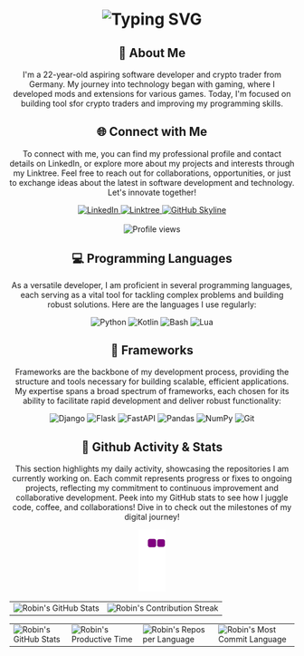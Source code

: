 <div align="center">
    <h1><img src="https://readme-typing-svg.herokuapp.com?font=Jetbrains+mono&size=40&duration=3000&color=33FF33&center=true&vCenter=true&width=435&lines=Hey..+I'm+Robin;This+is..;..my+Github..;" alt="Typing SVG"/></h1>
</div>

<div align="center">
    <h2>🚀 About Me</h2>
<!--     <p><img src="termina-gh.gif" alt="Terminal GH GIF" /></p> -->
    <p>I'm a 22-year-old aspiring software developer and crypto trader from Germany. My journey into technology began with gaming, where I developed mods and extensions for various games. Today, I'm focused on building tool sfor crypto traders and improving my programming skills.</p>
</div>

<div align="center">
<h2 align="center" class="section-heading">🌐 Connect with Me</h2>
<p> To connect with me, you can find my professional profile and contact details on LinkedIn, or explore more about my projects and interests through my Linktree. Feel free to reach out for collaborations, opportunities, or just to exchange ideas about the latest in software development and technology. Let's innovate together!</p>
<div align="center">
  <a href="https://de.linkedin.com/in/bohrer-robin">
    <img src="https://img.shields.io/badge/accursedgalaxy-0077B5?style=for-the-badge&logo=linkedin&logoColor=white" alt="LinkedIn"/>
  </a>
  <a href="https://linktr.ee/accursedgalaxy">
    <img src="https://img.shields.io/badge/Linktree-39E09B?style=for-the-badge&logo=Linktree&logoColor=white" alt="Linktree"/>
  </a>
<a href="https://github.com/accursedgalaxy" target="_blank">
    <img src="https://img.shields.io/badge/View%20on%20GitHub-%230077B5.svg?&style=for-the-badge&logo=github&logoColor=white" alt="GitHub Skyline"/>
</a>
<br></br>
<img src="https://komarev.com/ghpvc/?username=accursedgalaxy&style=for-the-badge" alt="Profile views" />
</div>

<h2 align="center" class="section-heading">💻 Programming Languages</h2>
<p>As a versatile developer, I am proficient in several programming languages, each serving as a vital tool for tackling complex problems and building robust solutions. Here are the languages I use regularly:</p>
<div align="center">
  <img src="https://img.shields.io/badge/Python-3776AB?style=for-the-badge&logo=python&logoColor=white" alt="Python"/>
  <img src="https://img.shields.io/badge/Kotlin-0095D5?style=for-the-badge&logo=kotlin&logoColor=white" alt="Kotlin"/>
  <img src="https://img.shields.io/badge/Bash-4EAA25?style=for-the-badge&logo=gnu-bash&logoColor=white" alt="Bash"/>
  <img src="https://img.shields.io/badge/Lua-2C2D72?style=for-the-badge&logo=lua&logoColor=white" alt="Lua"/>
</div>


<h2 align="center" class="section-heading">🔧 Frameworks</h2>
<p>Frameworks are the backbone of my development process, providing the structure and tools necessary for building scalable, efficient applications. My expertise spans a broad spectrum of frameworks, each chosen for its ability to facilitate rapid development and deliver robust functionality:</p>
<div align="center">
  <img src="https://img.shields.io/badge/Django-092E20?style=for-the-badge&logo=django&logoColor=green" alt="Django"/>
  <img src="https://img.shields.io/badge/Flask-000000?style=for-the-badge&logo=flask&logoColor=white" alt="Flask"/>
  <img src="https://img.shields.io/badge/FastAPI-009688?style=for-the-badge&logo=fastapi&logoColor=white" alt="FastAPI"/>
  <img src="https://img.shields.io/badge/Pandas-150458?style=for-the-badge&logo=pandas&logoColor=white" alt="Pandas"/>
  <img src="https://img.shields.io/badge/NumPy-013243?style=for-the-badge&logo=numpy&logoColor=white" alt="NumPy"/>
  <img src="https://img.shields.io/badge/Git-F05032?style=for-the-badge&logo=git&logoColor=white" alt="Git"/>
</div>


<div align="center">
  <h2>🚀 Github Activity & Stats</h2>
  <p>This section highlights my daily activity, showcasing the repositories I am currently working on. Each commit represents progress or fixes to ongoing projects, reflecting my commitment to continuous improvement and collaborative development. Peek into my GitHub stats to see how I juggle code, coffee, and collaborations! Dive in to check out the milestones of my digital journey!</p>
  
  ![snake gif](https://github.com/accursedgalaxy/accursedgalaxy/blob/output/github-contribution-grid-snake.gif)


  <table align="center" width="100%" height="100%">
    <tr>
       <td><img style="border: none;" src="https://github-profile-summary-cards.vercel.app/api/cards/profile-details?username=accursedgalaxy&theme=github_dark" alt="Robin's GitHub Stats"/></td>   
       <td><img style="border: none;" src="https://github-readme-streak-stats.herokuapp.com/?user=accursedgalaxy&theme=merko" alt="Robin's Contribution Streak"/></td>
    </tr>
  </table>

  <table align="center" width="100%" height="100%">
    <tr>
        <td><img style="border: none;" src="https://github-profile-summary-cards.vercel.app/api/cards/stats?username=accursedgalaxy&theme=github_dark" alt="Robin's GitHub Stats"/></td>
        <td><img style="border: none;" src="https://github-profile-summary-cards.vercel.app/api/cards/productive-time?username=accursedgalaxy&theme=github_dark&utcOffset=10" alt="Robin's Productive Time"/></td>
        <td><img style="border: none;" src="https://github-profile-summary-cards.vercel.app/api/cards/repos-per-language?username=accursedgalaxy&theme=github_dark" alt="Robin's Repos per Language"/></td>
        <td><img style="border: none;" src="https://github-profile-summary-cards.vercel.app/api/cards/most-commit-language?username=accursedgalaxy&theme=github_dark" alt="Robin's Most Commit Language"/></td>
    </tr>
  </table>
</div>